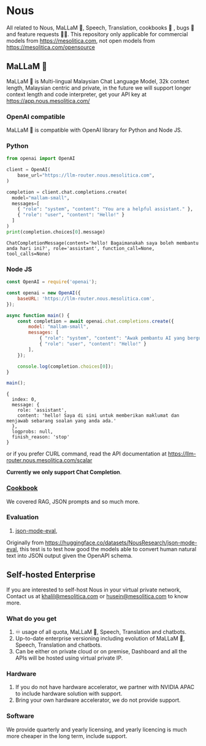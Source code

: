 # Nous

All related to Nous, MaLLaM 🌙, Speech, Translation, cookbooks 📖 , bugs 🐛 and feature requests 🙇🏽. This repository only applicable for commercial models from https://mesolitica.com, not open models from https://mesolitica.com/opensource

## MaLLaM 🌙

MaLLaM 🌙 is Multi-lingual Malaysian Chat Language Model, 32k context length, Malaysian centric and private, in the future we will support longer context length and code interpreter, get your API key at https://app.nous.mesolitica.com/

### OpenAI compatible

MaLLaM 🌙 is compatible with OpenAI library for Python and Node JS.

### Python

```python
from openai import OpenAI

client = OpenAI(
    base_url="https://llm-router.nous.mesolitica.com",
)

completion = client.chat.completions.create(
  model="mallam-small",
  messages=[
    { "role": "system", "content": "You are a helpful assistant." },
    { "role": "user", "content": "Hello!" }
  ]
)
print(completion.choices[0].message)
```

```
ChatCompletionMessage(content='hello! Bagaimanakah saya boleh membantu anda hari ini?', role='assistant', function_call=None, tool_calls=None)
```

### Node JS

```js
const OpenAI = require('openai');

const openai = new OpenAI({
    baseURL: 'https://llm-router.nous.mesolitica.com',
});

async function main() {
    const completion = await openai.chat.completions.create({
        model: "mallam-small",
        messages: [
            { "role": "system", "content": "Awak pembantu AI yang berguna." },
            { "role": "user", "content": "Hello!" }
        ],
    });

    console.log(completion.choices[0]);
}

main();
```

```
{
  index: 0,
  message: {
    role: 'assistant',
    content: 'hello! Saya di sini untuk memberikan maklumat dan menjawab sebarang soalan yang anda ada.'
  },
  logprobs: null,
  finish_reason: 'stop'
}
```

or if you prefer CURL command, read the API documentation at https://llm-router.nous.mesolitica.com/scalar

**Currently we only support Chat Completion**.

### [Cookbook](cookbook)

We covered RAG, JSON prompts and so much more.

### Evaluation

1. [json-mode-eval](evaluation/json-mode-eval),

Originally from https://huggingface.co/datasets/NousResearch/json-mode-eval, this test is to test how good the models able to convert human natural text into JSON output given the OpenAPI schema.

## Self-hosted Enterprise

If you are interested to self-host Nous in your virtual private network, Contact us at khalil@mesolitica.com or husein@mesolitica.com to know more.

### What do you get

1. ♾️ usage of all quota, MaLLaM 🌙, Speech, Translation and chatbots.
2. Up-to-date enterprise versioning including evolution of MaLLaM 🌙, Speech, Translation and chatbots.
3. Can be either on private cloud or on premise, Dashboard and all the APIs will be hosted using virtual private IP.

### Hardware

1. If you do not have hardware accelerator, we partner with NVIDIA APAC to include hardware solution with support.
2. Bring your own hardware accelerator, we do not provide support.

### Software

We provide quarterly and yearly licensing, and yearly licencing is much more cheaper in the long term, include support.
